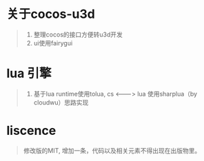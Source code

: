 # 关于cocos-u3d
>1. 整理cocos的接口方便转u3d开发
>2. ui使用fairygui
# lua 引擎
>1. 基于lua runtime使用tolua, cs <---> lua 使用sharplua（by cloudwu）思路实现
# liscence
> 修改版的MIT, 增加一条，代码以及相关元素不得出现在出版物里。

